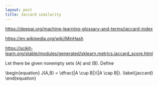 ```yaml
---
layout: post
title: Jaccard similarity
---
```


https://deepai.org/machine-learning-glossary-and-terms/jaccard-index

https://en.wikipedia.org/wiki/MinHash

https://scikit-learn.org/stable/modules/generated/sklearn.metrics.jaccard_score.html

Let there be given nonempty sets \(A\) and \(B\). Define

\begin{equation}
J(A,B) = \dfrac{|A \cup B|}{|A \cap B|}.
\label{jaccard}
\end{equation}



